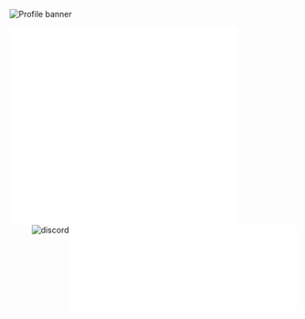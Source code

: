![Profile banner](banner.png)

<img align="left" width="400" alt="🦑" src="metrics.github.svg">
<img align="right" width="400" alt="🦑" src="metrics.personal.svg">
<img align="right"  alt="discord" src="https://discord.c99.nl/widget/theme-3/431425571570974720.png">

